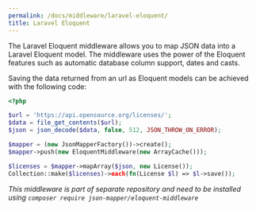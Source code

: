```yaml
---
permalink: /docs/middleware/laravel-eloquent/  
title: Laravel Eloquent  
---
```


The Laravel Eloquent middleware allows you to map JSON data into a Laravel Eloquent model. The middleware uses the power of the
Eloquent features such as automatic database column support, dates and casts.

Saving the data returned from an url as Eloquent models can be achieved with the following code:
```php
<?php

$url = 'https://api.opensource.org/licenses/';
$data = file_get_contents($url);
$json = json_decode($data, false, 512, JSON_THROW_ON_ERROR);

$mapper = (new JsonMapperFactory())->create();
$mapper->push(new EloquentMiddleware(new ArrayCache()));

$licenses = $mapper->mapArray($json, new License());
Collection::make($licenses)->each(fn(License $l) => $l->save());
```

_This middleware is part of separate repository and need to be installed using `composer require json-mapper/eloquent-middleware`_ 